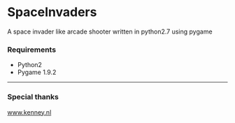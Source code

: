 # SpaceInvaders
A space invader like arcade shooter written in python2.7 using pygame

### Requirements
* Python2
* Pygame 1.9.2

<hr>

### Special thanks
www.kenney.nl